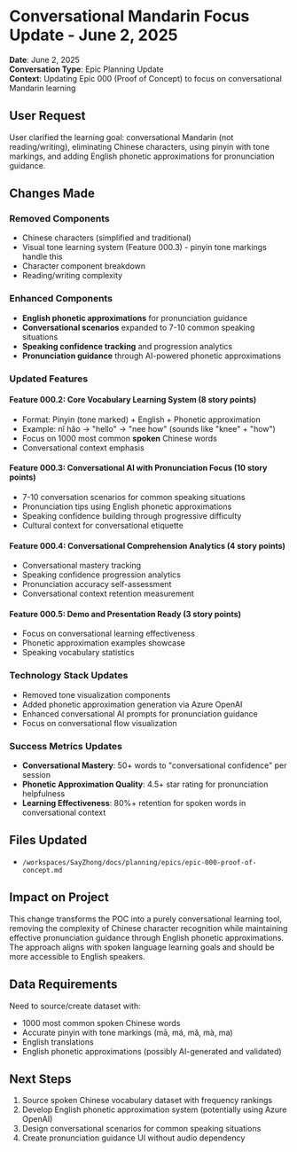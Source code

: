 # Conversational Mandarin Focus Update - June 2, 2025

**Date**: June 2, 2025  
**Conversation Type**: Epic Planning Update  
**Context**: Updating Epic 000 (Proof of Concept) to focus on conversational Mandarin learning

## User Request
User clarified the learning goal: conversational Mandarin (not reading/writing), eliminating Chinese characters, using pinyin with tone markings, and adding English phonetic approximations for pronunciation guidance.

## Changes Made

### Removed Components
- Chinese characters (simplified and traditional)
- Visual tone learning system (Feature 000.3) - pinyin tone markings handle this
- Character component breakdown
- Reading/writing complexity

### Enhanced Components
- **English phonetic approximations** for pronunciation guidance
- **Conversational scenarios** expanded to 7-10 common speaking situations
- **Speaking confidence tracking** and progression analytics
- **Pronunciation guidance** through AI-powered phonetic approximations

### Updated Features

#### Feature 000.2: Core Vocabulary Learning System (8 story points)
- Format: Pinyin (tone marked) + English + Phonetic approximation
- Example: nǐ hǎo → "hello" → "nee how" (sounds like "knee" + "how")
- Focus on 1000 most common **spoken** Chinese words
- Conversational context emphasis

#### Feature 000.3: Conversational AI with Pronunciation Focus (10 story points)
- 7-10 conversation scenarios for common speaking situations
- Pronunciation tips using English phonetic approximations
- Speaking confidence building through progressive difficulty
- Cultural context for conversational etiquette

#### Feature 000.4: Conversational Comprehension Analytics (4 story points)
- Conversational mastery tracking
- Speaking confidence progression analytics
- Pronunciation accuracy self-assessment
- Conversational context retention measurement

#### Feature 000.5: Demo and Presentation Ready (3 story points)
- Focus on conversational learning effectiveness
- Phonetic approximation examples showcase
- Speaking vocabulary statistics

### Technology Stack Updates
- Removed tone visualization components
- Added phonetic approximation generation via Azure OpenAI
- Enhanced conversational AI prompts for pronunciation guidance
- Focus on conversational flow visualization

### Success Metrics Updates
- **Conversational Mastery**: 50+ words to "conversational confidence" per session
- **Phonetic Approximation Quality**: 4.5+ star rating for pronunciation helpfulness
- **Learning Effectiveness**: 80%+ retention for spoken words in conversational context

## Files Updated
- `/workspaces/SayZhong/docs/planning/epics/epic-000-proof-of-concept.md`

## Impact on Project
This change transforms the POC into a purely conversational learning tool, removing the complexity of Chinese character recognition while maintaining effective pronunciation guidance through English phonetic approximations. The approach aligns with spoken language learning goals and should be more accessible to English speakers.

## Data Requirements
Need to source/create dataset with:
- 1000 most common spoken Chinese words
- Accurate pinyin with tone markings (mā, má, mǎ, mà, ma)
- English translations
- English phonetic approximations (possibly AI-generated and validated)

## Next Steps
1. Source spoken Chinese vocabulary dataset with frequency rankings
2. Develop English phonetic approximation system (potentially using Azure OpenAI)
3. Design conversational scenarios for common speaking situations
4. Create pronunciation guidance UI without audio dependency
